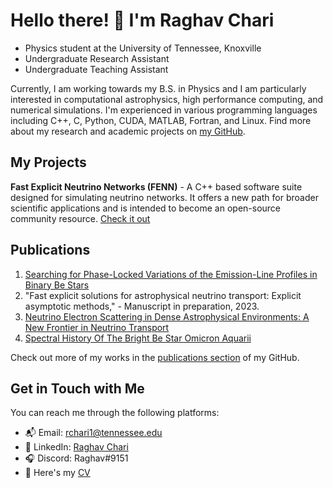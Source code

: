 # Hello there! 👋 I'm Raghav Chari

- Physics student at the University of Tennessee, Knoxville
- Undergraduate Research Assistant
- Undergraduate Teaching Assistant

Currently, I am working towards my B.S. in Physics and I am particularly interested in computational astrophysics, high performance computing, and numerical simulations. I'm experienced in various programming languages including C++, C, Python, CUDA, MATLAB, Fortran, and Linux. Find more about my research and academic projects on [my GitHub](https://github.com/Rchari1).

## My Projects

**Fast Explicit Neutrino Networks (FENN)** - A C++ based software suite designed for simulating neutrino networks. It offers a new path for broader scientific applications and is intended to become an open-source community resource. [Check it out](https://github.com/Rchari1/FENN)

## Publications

1. [Searching for Phase-Locked Variations of the Emission-Line Profiles in Binary Be Stars](https://doi.org/10.3390/galaxies11040083)
2. "Fast explicit solutions for astrophysical neutrino transport: Explicit asymptotic methods," - Manuscript in preparation, 2023.
3. [Neutrino Electron Scattering in Dense Astrophysical Environments: A New Frontier in Neutrino Transport](https://indico.frib.msu.edu/event/58/contributions/1518/)
4. [Spectral History Of The Bright Be Star Omicron Aquarii](https://baas.aas.org/pub/2021n6i316p06) 

Check out more of my works in the [publications section](https://github.com/Rchari1?tab=publications) of my GitHub.

## Get in Touch with Me

You can reach me through the following platforms:

- 📬 Email: [rchari1@tennessee.edu](mailto:rchari1@tennessee.edu)
- 💼 LinkedIn: [Raghav Chari](https://www.linkedin.com/in/raghav-chari)
- 🎧 Discord: Raghav#9151
- 📄 Here's my [CV](<https://github.com/Rchari1/Rchari1/blob/main/Cirriculum_Vitae>)



